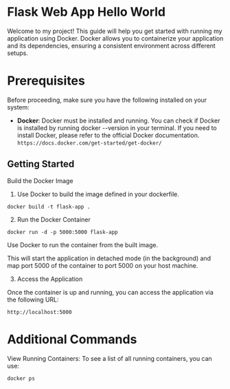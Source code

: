 # Flask Web App Hello World

Welcome to my project! This guide will help you get started with running my application using Docker. Docker allows you to containerize your application and its dependencies, ensuring a consistent environment across different setups.

# Prerequisites

Before proceeding, make sure you have the following installed on your system:

- **Docker**: Docker must be installed and running. You can check if Docker is installed by running docker --version in your terminal. If you need to install Docker, please refer to the official Docker documentation.
  `https://docs.docker.com/get-started/get-docker/`

## Getting Started

Build the Docker Image

1. Use Docker to build the image defined in your dockerfile.

`docker build -t flask-app .`

2. Run the Docker Container

`docker run -d -p 5000:5000 flask-app`

Use Docker to run the container from the built image.

This will start the application in detached mode (in the background) and map port 5000 of the container to port 5000 on your host machine.

3. Access the Application

Once the container is up and running, you can access the application via the following URL:

`http://localhost:5000`

# Additional Commands

View Running Containers: To see a list of all running containers, you can use:

`docker ps`
